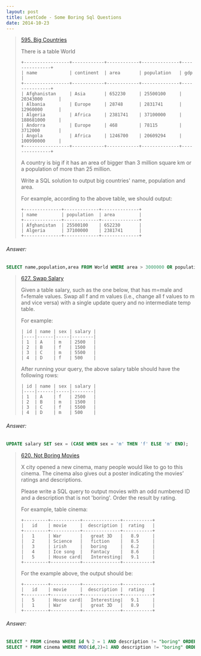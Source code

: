 ```yaml
---
layout: post
title: LeetCode - Some Boring Sql Questions
date: 2014-10-23
---
```


> [595. Big Countries](https://leetcode.com/problems/big-countries/)
>
> There is a table World
>
>     +-----------------+------------+------------+--------------+---------------+
>     | name            | continent  | area       | population   | gdp           |
>     +-----------------+------------+------------+--------------+---------------+
>     | Afghanistan     | Asia       | 652230     | 25500100     | 20343000      |
>     | Albania         | Europe     | 28748      | 2831741      | 12960000      |
>     | Algeria         | Africa     | 2381741    | 37100000     | 188681000     |
>     | Andorra         | Europe     | 468        | 78115        | 3712000       |
>     | Angola          | Africa     | 1246700    | 20609294     | 100990000     |
>     +-----------------+------------+------------+--------------+---------------+
>
> A country is big if it has an area of bigger than 3 million square km or a population of more than 25 million.
>
> Write a SQL solution to output big countries' name, population and area.
>
> For example, according to the above table, we should output:
>
>     +--------------+-------------+--------------+
>     | name         | population  | area         |
>     +--------------+-------------+--------------+
>     | Afghanistan  | 25500100    | 652230       |
>     | Algeria      | 37100000    | 2381741      |
>     +--------------+-------------+--------------+
<!--more-->

###### Answer:
``` sql
SELECT name,population,area FROM World WHERE area > 3000000 OR population > 25000000;
```

> [627. Swap Salary](https://leetcode.com/problems/swap-salary/)
>
> Given a table salary, such as the one below, that has m=male and f=female values. Swap all f and m values (i.e., change all f values to m and vice versa) with a single update query and no intermediate temp table.
>
> For example:
>
>     | id | name | sex | salary |
>     |----|------|-----|--------|
>     | 1  | A    | m   | 2500   |
>     | 2  | B    | f   | 1500   |
>     | 3  | C    | m   | 5500   |
>     | 4  | D    | f   | 500    |
>
> After running your query, the above salary table should have the following rows:
>
>     | id | name | sex | salary |
>     |----|------|-----|--------|
>     | 1  | A    | f   | 2500   |
>     | 2  | B    | m   | 1500   |
>     | 3  | C    | f   | 5500   |
>     | 4  | D    | m   | 500    |

###### Answer:
``` sql
UPDATE salary SET sex = (CASE WHEN sex = 'm' THEN 'f' ELSE 'm' END);
```

> [620. Not Boring Movies](https://leetcode.com/problems/not-boring-movies/)
>
> X city opened a new cinema, many people would like to go to this cinema. The cinema also gives out a poster indicating the movies’ ratings and descriptions.
>
> Please write a SQL query to output movies with an odd numbered ID and a description that is not 'boring'. Order the result by rating.
>
> For example, table cinema:
>
>     +---------+-----------+--------------+-----------+
>     |   id    | movie     |  description |  rating   |
>     +---------+-----------+--------------+-----------+
>     |   1     | War       |   great 3D   |   8.9     |
>     |   2     | Science   |   fiction    |   8.5     |
>     |   3     | irish     |   boring     |   6.2     |
>     |   4     | Ice song  |   Fantacy    |   8.6     |
>     |   5     | House card|   Interesting|   9.1     |
>     +---------+-----------+--------------+-----------+
>
> For the example above, the output should be:
>
>     +---------+-----------+--------------+-----------+
>     |   id    | movie     |  description |  rating   |
>     +---------+-----------+--------------+-----------+
>     |   5     | House card|   Interesting|   9.1     |
>     |   1     | War       |   great 3D   |   8.9     |
>     +---------+-----------+--------------+-----------+

###### Answer:
``` sql
SELECT * FROM cinema WHERE id % 2 = 1 AND description != "boring" ORDER BY rating DESC;
SELECT * FROM cinema WHERE MOD(id,2)=1 AND description != "boring" ORDER BY rating DESC;
```



